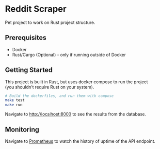 # Reddit Scraper

Pet project to work on Rust project structure.

## Prerequisites

- Docker
- Rust/Cargo (Optional) - only if running outside of Docker

## Getting Started

This project is built in Rust, but uses docker compose to run the project (you shouldn't require Rust on your system).

```sh
# Build the dockerfiles, and run them with compose
make test
make run
```

Navigate to [http://localhost:8000](http://localhost:8000) to see the results from the database.


## Monitoring

Navigate to [Prometheus](http://localhost:9090/graph?g0.expr=up&g0.tab=0&g0.display_mode=lines&g0.show_exemplars=0&g0.range_input=1h) to watch the history of uptime of the API endpoint.
